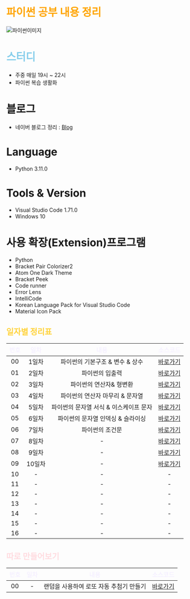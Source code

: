 # <span style='color: orange'> 파이썬 공부 내용 정리</span>

![파이썬이미지](https://greenart.co.kr/upimage/subject/group5_7.jpg)

# <span style='color: skyblue'>스터디</span>

- 주중 매일 19시 ~ 22시
- 파이썬 복습 생활화

# 블로그

- 네이버 블로그 정리 : [Blog](https://blog.naver.com/donny1848/222922708704)

# Language 
- Python  3.11.0

# Tools & Version
- Visual Studio Code 1.71.0
- Windows 10

# 사용 확장(Extension)프로그램
- Python
- Bracket Pair Colorizer2
- Atom One Dark Theme
- Bracket Peek
- Code runner
- Error Lens
- IntelliCode
- Korean Language Pack for Visual Studio Code
- Material Icon Pack

## <span style='color: #ffd33d'>일자별 정리표</span>

| <span style='color:#f5f0ff'>번호</span> | <span style='color:#f5f0ff'>일차</span> | <span style='color:#f5f0ff'>내용<span> | <span style='color:#f5f0ff'>소스코드<span> | 
| :---: | :---: | :---: | :---: |
| 00 | 1일차 | 파이썬의 기본구조 & 변수 & 상수 | [바로가기][day01]|
| 01 | 2일차 | 파이썬의 입출력 | [바로가기][day02] |
| 02 | 3일차 | 파이썬의 연산자& 형변환 | [바로가기][day03] |
| 03 | 4일차 | 파이썬의 연산자 마무리 & 문자열 | [바로가기][day04] |
| 04 | 5일차 | 파이썬의 문자열 서식 & 이스케이프 문자 | [바로가기][day05] |
| 05 | 6일차 | 파이썬의 문자열 인덱싱 & 슬라이싱 | [바로가기][day06] |
| 06 | 7일차 | 파이썬의 조건문 | [바로가기][day07] |
| 07 | 8일차 | - | [바로가기][day08] |
| 08 | 9일차 | - | [바로가기][day09] |
| 09 | 10일차 | - | [바로가기][day10] |
| 10 | - | - | - |
| 11 | - | - | - |
| 12 | - | - | - |
| 13 | - | - | - |
| 14 | - | - | - |
| 15 | - | - | - |
| 16 | - | - | - |

## <span style='color: ffdce0'>따로 만들어보기</span>
| <span style='color:#f5f0ff'>번호</span> | <span style='color:#f5f0ff'>일차</span> | <span style='color:#f5f0ff'>내용<span> | <span style='color:#f5f0ff'>소스코드<span> | 
| :---: | :---: | :---: | :---: |
| 00 | - | 랜덤을 사용하여 로또 자동 추첨기 만들기 | [바로가기][Lotto]|

[day01]: ./day01
[day02]: ./day02
[day03]: ./day03
[day04]: ./day04
[day05]: ./day05
[day06]: ./day06
[day07]: ./day07
[day08]: ./day08
[day09]: ./day09
[day10]: ./day10
[day11]: ./day11
[day12]: ./day12
[day13]: ./day13
[day14]: ./day14
[day15]: ./day15
[day16]: ./day16
[Lotto]: ./Lotto.py
